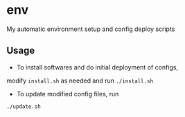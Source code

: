 # env
My automatic environment setup and config deploy scripts

## Usage
* To install softwares and do initial deployment of configs,

modify `install.sh` as needed and run `./install.sh`


* To update modified config files, run

`./update.sh`
